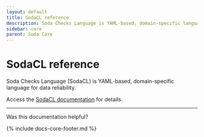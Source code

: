 ```yaml
---
layout: default
title: SodaCL reference
description: Soda Checks Language is YAML-based, domain-specific language for data reliability. Access SodaCL documentation for details.
sidebar: core
parent: Soda Core 
---
```


# SodaCL reference 

Soda Checks Language (SodaCL) is YAML-based, domain-specific language for data reliability.

Access the <a href="/soda-cl/soda-cl-overview.html" target="_blank">SodaCL documentation</a> for details.




---

Was this documentation helpful?

<!-- LikeBtn.com BEGIN -->
<span class="likebtn-wrapper" data-theme="tick" data-i18n_like="Yes" data-ef_voting="grow" data-show_dislike_label="true" data-counter_zero_show="true" data-i18n_dislike="No"></span>
<script>(function(d,e,s){if(d.getElementById("likebtn_wjs"))return;a=d.createElement(e);m=d.getElementsByTagName(e)[0];a.async=1;a.id="likebtn_wjs";a.src=s;m.parentNode.insertBefore(a, m)})(document,"script","//w.likebtn.com/js/w/widget.js");</script>
<!-- LikeBtn.com END -->

{% include docs-core-footer.md %}